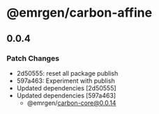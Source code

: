 # @emrgen/carbon-affine

## 0.0.4

### Patch Changes

- 2d50555: reset all package publish
- 597a463: Experiment with publish
- Updated dependencies [2d50555]
- Updated dependencies [597a463]
  - @emrgen/carbon-core@0.0.14
